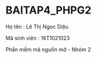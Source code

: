 # BAITAP4_PHPG2
Họ tên : Lê Thị Ngọc Diệu

Mã sinh viên : 16T1021023

Phần mềm mã nguồn mở - Nhóm 2
